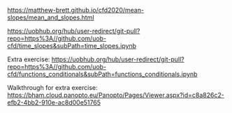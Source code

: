 <https://matthew-brett.github.io/cfd2020/mean-slopes/mean_and_slopes.html>

<https://uobhub.org/hub/user-redirect/git-pull?repo=https%3A//github.com/uob-cfd/time_slopes&subPath=time_slopes.ipynb>

Extra exercise:
<https://uobhub.org/hub/user-redirect/git-pull?repo=https%3A//github.com/uob-cfd/functions_conditionals&subPath=functions_conditionals.ipynb>

Walkthrough for extra exercise:
<https://bham.cloud.panopto.eu/Panopto/Pages/Viewer.aspx?id=c8a826c2-efb2-4bb2-910e-ac8d00e51765>

 

 

 

 

 
